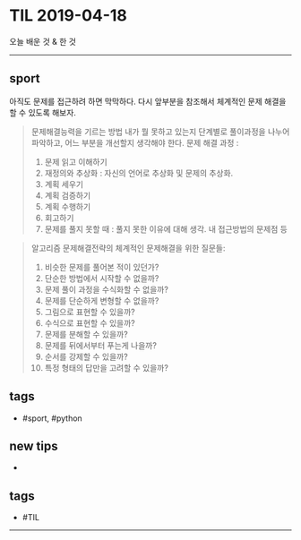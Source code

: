# TIL 2019-04-18

오늘 배운 것 & 한 것

--------------------------

## sport

아직도 문제를 접근하려 하면 막막하다. 다시 앞부분을 참조해서 체계적인 문제 해결을 할 수 있도록 해보자.

> 문제해결능력을 기르는 방법
> 내가 뭘 못하고 있는지 단계별로 풀이과정을 나누어 파악하고, 어느 부분을 개선할지 생각해야 한다. 
> 문제 해결 과정 :
> 1. 문제 읽고 이해하기
> 2. 재정의와 추상화 : 자신의 언어로 추상화 및 문제의 추상화.
> 3. 계획 세우기
> 4. 계획 검증하기
> 5. 계획 수행하기
> 6. 회고하기
> 7. 문제를 풀지 못할 때 : 풀지 못한 이유에 대해 생각. 내 접근방법의 문제점 등

> 알고리즘 문제해결전략의 체계적인 문제해결을 위한 질문들:
> 1. 비슷한 문제를 풀어본 적이 있던가?
> 2. 단순한 방법에서 시작할 수 없을까?
> 3. 문제 풀이 과정을 수식화할 수 없을까?
> 4. 문제를 단순하게 변형할 수 없을까?
> 5. 그림으로 표현할 수 있을까?
> 6. 수식으로 표현할 수 있을까?
> 7. 문제를 분해할 수 있을까?
> 8. 문제를 뒤에서부터 푸는게 나을까?
> 9. 순서를 강제할 수 있을까?
> 10. 특정 형태의 답만을 고려할 수 있을까?

## tags
- \#sport, \#python

## new tips
- 

## tags
- #TIL

--------------------------


 